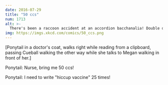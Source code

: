 ```yaml
---
date: 2016-07-29
title: "50 ccs"
num: 1713
alt: >-
  There's been a raccoon accident at an accordion bacchanalia! Double doses!
img: https://imgs.xkcd.com/comics/50_ccs.png
---
```

[Ponytail in a doctor's coat, walks right while reading from a clipboard, passing Cueball walking the other way while she talks to Megan walking in front of her.]

Ponytail: Nurse, bring me 50 ccs!

Ponytail: I need to write "hiccup vaccine" 25 times!